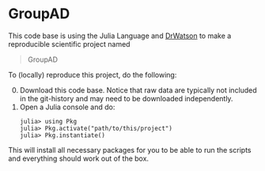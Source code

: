 # GroupAD

This code base is using the Julia Language and [DrWatson](https://juliadynamics.github.io/DrWatson.jl/stable/)
to make a reproducible scientific project named
> GroupAD

To (locally) reproduce this project, do the following:

0. Download this code base. Notice that raw data are typically not included in the
   git-history and may need to be downloaded independently.
1. Open a Julia console and do:
   ```
   julia> using Pkg
   julia> Pkg.activate("path/to/this/project")
   julia> Pkg.instantiate()
   ```

This will install all necessary packages for you to be able to run the scripts and
everything should work out of the box.
